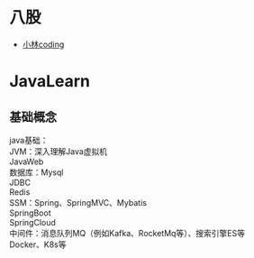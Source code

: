 # 八股
 * [小林coding](https://www.xiaolincoding.com/network/1_base/tcp_ip_model.html#%E5%BA%94%E7%94%A8%E5%B1%82)
# JavaLearn
 ## 基础概念
java基础：<br>
JVM：深入理解Java虚拟机<br>
JavaWeb<br>
数据库：Mysql<br>
JDBC<br>
Redis<br>
SSM：Spring、SpringMVC、Mybatis<br>
SpringBoot<br>
SpringCloud<br>
中间件：消息队列MQ（例如Kafka、RocketMq等）、搜索引擎ES等<br>
Docker、K8s等<br>
